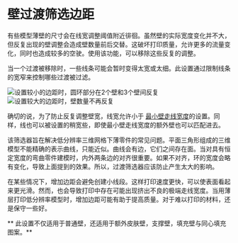 壁过渡筛选边距
====
有些模型薄壁的尺寸会在线宽调整阈值附近徘徊。虽然壁的实际宽度变化并不大，但反复出现的壁调整会造成壁数量前后交替。这破坏打印质量，允许更多的流量变化，同时也造成较多的空驶。使用该功能，可以移除这些反复的调整。

当一个过渡被移除时，一些线条可能会暂时变得太宽或太细。此设置通过限制线条的宽窄来控制哪些过渡被过滤。

<!--screenshot {
"image_path": "wall_transition_filter_off.png",
"models": [{"script": "signet.scad"}],
"camera_position": [0, 11, 106],
"settings": {
	"wall_transition_filter_distance": 0,
	"wall_transition_filter_margin": 0,
	"wall_line_count": 3
},
"colours": 64
}-->
<!--screenshot {
"image_path": "wall_transition_filter_on.png",
"models": [{"script": "signet.scad"}],
"camera_position": [0, 11, 106],
"settings": {
	"wall_transition_filter_distance": 100,
	"wall_transition_filter_margin": 0.2,
	"wall_line_count": 3
},
"colours": 64
}-->
![设置较小的边距时，圆环部分在2个壁和3个壁间反复](../images/wall_transition_filter_off.png)
![设置较大的边距时，壁数量不再反复](../images/wall_transition_filter_on.png)

确切的说，为了防止反复调整壁宽，线宽允许小于 [最小壁走线宽度](min_wall_line_width.md)的设置。同样，线也可以被设置的稍宽些，即使最小壁走线宽度的额外壁也可以匹配进去。

该筛选器旨在解决低分辨率三维网格下薄零件的常见问题。平面三角形组成的三维模型不能精确的表示曲线，只能近似。曲线会有边，它们之间存在面。当对具有恒定宽度的弯曲零件建模时，内外两条边的对齐很重要。如果不对齐，环的宽度会略有变化，导致上面提到的效果。所以，过渡筛选器应该防止产生太大的影响。

在某些情况下，增加边距会避免创建小线段。这样打印速度更快，可以使表面看起来更光滑。然而，也会导致打印中存在可能出现挤出不良的极端走线宽度。当用薄层打印低分辨率模型时，增加边距可能有助于提高质量。对于难以打印的材料，还是保守一些好。

** 此设置不仅适用于普通壁，还适用于额外皮肤壁，支撑壁，填充壁与同心填充图案。**
